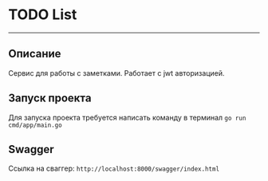 # TODO List

-------------------
## Описание

Сервис для работы с заметками. Работает с jwt авторизацией. 

## Запуск проекта

Для запуска проекта требуется написать команду в терминал 
```go run cmd/app/main.go```

## Swagger 

Ссылка на сваггер: ```http://localhost:8000/swagger/index.html```
